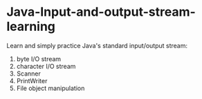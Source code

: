 # Java-Input-and-output-stream-learning


Learn and simply practice Java's standard input/output stream:
1. byte I/O stream
2. character I/O stream
3. Scanner
4. PrintWriter
5. File object manipulation
